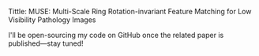 Tittle: MUSE: Multi-Scale Ring Rotation-invariant Feature Matching for Low Visibility Pathology Images

I'll be open-sourcing my code on GitHub once the related paper is published—stay tuned!

